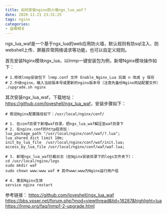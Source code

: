 ```yaml
---
title: 如何安装nginx防火墙ngx_lua_waf？
date: 2020-11-21 23:31:25
tags: nginx
categories:
- 运维相关
---
```


ngx_lua_waf是一个基于ngx_lua的web应用防火墙，默认规则有防sql注入、防webshell上传、屏蔽异常网络请求等功能，也可以自定义规则。

<!-- more -->

首先安装Nginx模块ngx_lua，以lnmp一键安装包为例，新增Nginx模块操作如下：  
```
# 1.修改lnmp安装包下 lnmp.conf 文件 Enable_Nginx_Lua 后面 n 改成 y 保存
# 2.升级nginx，输入当前版本号或更新的nginx版本号（注意先备份Nginx网站配置文件）
./upgrade.sh nginx
```

其次安装ngx_lua_waf，下载地址：<https://github.com/loveshell/ngx_lua_waf>，安装步骤如下：
```
# 假设Nginx配置路径如下：/usr/local/nginx/conf/

# 1. 在conf目录下新增waf目录，把ngx_lua_waf解压至waf目录下
# 2. 在nginx.conf的http段添加：
lua_package_path "/usr/local/nginx/conf/waf/?.lua";
lua_shared_dict limit 10m;
init_by_lua_file  /usr/local/nginx/conf/waf/init.lua; 
access_by_lua_file /usr/local/nginx/conf/waf/waf.lua;

# 3. 新增ngx_lua_waf拦截日志（在Nginx安装目录下的logs文件夹下）：
cd /usr/local/nginx/logs
sudo mkdir waf
sudo chown www:www waf # 其中www:www为Nginx运行用户组

# 4. 重启Nginx生效
service nginx restart
```

参考链接：
<https://github.com/loveshell/ngx_lua_waf>
<https://bbs.vpser.net/forum.php?mod=viewthread&tid=18287&highlight=lua>
<https://lnmp.org/faq/lnmp1-2-upgrade.html>